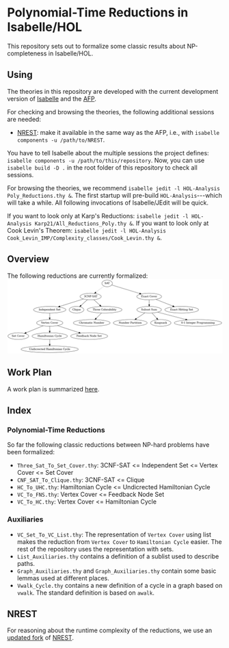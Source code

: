 # Polynomial-Time Reductions in Isabelle/HOL
This repository sets out to formalize some classic results about NP-completeness in Isabelle/HOL.

## Using

The theories in this repository are developed with the current development version of [Isabelle](https://isabelle.in.tum.de) and the [AFP](https://www.isa-afp.org/download/).

For checking and browsing the theories, the following additional sessions are needed:
- [NREST](https://github.com/hydrogenoxide/NREST): make it available in the same way as the AFP, i.e., with `isabelle components -u /path/to/NREST`.

You have to tell Isabelle about the multiple sessions the project defines: `isabelle components -u /path/to/this/repository`.
Now, you can use `isabelle build -D .` in the root folder of this repository to check all sessions.

For browsing the theories, we recommend `isabelle jedit -l HOL-Analysis Poly_Reductions.thy &`.
The first startup will pre-build `HOL-Analysis`---which will take a while. All following invocations of Isabelle/JEdit will be quick.

If you want to look only at Karp's Reductions: `isabelle jedit -l HOL-Analysis Karp21/All_Reductions_Poly.thy &`.
If you want to look only at Cook Levin's Theorem: `isabelle jedit -l HOL-Analysis Cook_Levin_IMP/Complexity_classes/Cook_Levin.thy &`.

## Overview
The following reductions are currently formalized:
![Graph of all formalized reductions](doc/reductions.png)

## Work Plan
A work plan is summarized [here](doc/PLAN.md).

## Index
### Polynomial-Time Reductions
So far the following classic reductions between NP-hard problems have been formalized:
- `Three_Sat_To_Set_Cover.thy`: 3CNF-SAT <= Independent Set <= Vertex Cover <= Set Cover
- `CNF_SAT_To_Clique.thy`: 3CNF-SAT <= Clique
- `HC_To_UHC.thy`: Hamiltonian Cycle <= Undicrected Hamiltonian Cycle
- `VC_To_FNS.thy`: Vertex Cover <= Feedback Node Set
- `VC_To_HC.thy`: Vertex Cover <= Hamiltonian Cycle

### Auxiliaries
- `VC_Set_To_VC_List.thy`: The representation of `Vertex Cover` using list makes the reduction from `Vertex Cover` to
  `Hamiltonian Cycle` easier. The rest of the repository uses the representation with sets.
- `List_Auxiliaries.thy` contains a definition of a sublist used to describe paths.
- `Graph_Auxiliaries.thy` and `Graph_Auxiliaries.thy` contain some basic lemmas used at different places.
- `Vwalk_Cycle.thy` contains a new definition of a cycle in a graph based on `vwalk`.
   The standard definition is based on `awalk`.

## NREST
For reasoning about the runtime complexity of the reductions, we use an [updated fork](https://github.com/hydrogenoxide/NREST) of [NREST](https://github.com/maxhaslbeck/NREST).
